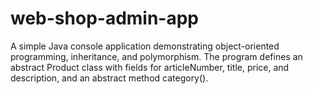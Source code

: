 # web-shop-admin-app
A simple Java console application demonstrating object-oriented programming, inheritance, and polymorphism.  The program defines an abstract Product class with fields for articleNumber, title, price, and description, and an abstract method category().
